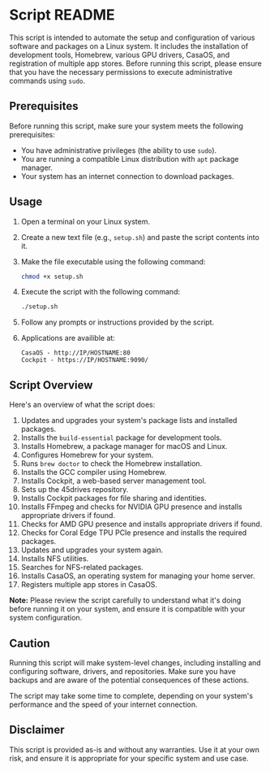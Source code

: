 # Script README

This script is intended to automate the setup and configuration of various software and packages on a Linux system. It includes the installation of development tools, Homebrew, various GPU drivers, CasaOS, and registration of multiple app stores. Before running this script, please ensure that you have the necessary permissions to execute administrative commands using `sudo`.

## Prerequisites

Before running this script, make sure your system meets the following prerequisites:

- You have administrative privileges (the ability to use `sudo`).
- You are running a compatible Linux distribution with `apt` package manager.
- Your system has an internet connection to download packages.

## Usage

1. Open a terminal on your Linux system.

2. Create a new text file (e.g., `setup.sh`) and paste the script contents into it.

3. Make the file executable using the following command:

   ```bash
   chmod +x setup.sh
   ```

4. Execute the script with the following command:

   ```bash
   ./setup.sh
   ```

5. Follow any prompts or instructions provided by the script.

6. Applications are availible at:

   ```
   CasaOS - http://IP/HOSTNAME:80
   Cockpit - https://IP/HOSTNAME:9090/
   ```

## Script Overview

Here's an overview of what the script does:

1. Updates and upgrades your system's package lists and installed packages.
2. Installs the `build-essential` package for development tools.
3. Installs Homebrew, a package manager for macOS and Linux.
4. Configures Homebrew for your system.
5. Runs `brew doctor` to check the Homebrew installation.
6. Installs the GCC compiler using Homebrew.
7. Installs Cockpit, a web-based server management tool.
8. Sets up the 45drives repository.
9. Installs Cockpit packages for file sharing and identities.
10. Installs FFmpeg and checks for NVIDIA GPU presence and installs appropriate drivers if found.
11. Checks for AMD GPU presence and installs appropriate drivers if found.
12. Checks for Coral Edge TPU PCIe presence and installs the required packages.
13. Updates and upgrades your system again.
14. Installs NFS utilities.
15. Searches for NFS-related packages.
16. Installs CasaOS, an operating system for managing your home server.
17. Registers multiple app stores in CasaOS.

**Note:** Please review the script carefully to understand what it's doing before running it on your system, and ensure it is compatible with your system configuration.

## Caution

Running this script will make system-level changes, including installing and configuring software, drivers, and repositories. Make sure you have backups and are aware of the potential consequences of these actions.

The script may take some time to complete, depending on your system's performance and the speed of your internet connection.

## Disclaimer

This script is provided as-is and without any warranties. Use it at your own risk, and ensure it is appropriate for your specific system and use case.
